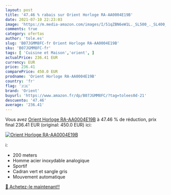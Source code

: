 ```yaml
---
layout: post
title: '47.46 % rabais sur Orient Horloge RA-AA0004E19B'
date: 2021-07-10 22:23:03
image: 'https://m.media-amazon.com/images/I/51qZBN6eW1L._SL500_._SL400_.jpg'
comments: true
category: ofertas
author: 'tole.es'
slug: 'B07JGMM8FC-fr Orient Horloge RA-AA0004E19B'
sku: 'B07JGMM8FC-fr'
tags: [ 'Cuisine et Maison','orient', ]
actualPrice: 236.41 EUR
currency: EUR
price: 236.41
comparePrice: 450.0 EUR
prodname: 'Orient Horloge RA-AA0004E19B'
country: 'fr'
flag: '🇫🇷'
brand: 'Orient'
buyurl: 'https://www.amazon.fr/dp/B07JGMM8FC/?tag=tolees0d-21'
descuento: '47.46'
average: '236.41'
---
```


Vous avez [Orient Horloge RA-AA0004E19B](https://www.amazon.fr/dp/B07JGMM8FC/?tag=tolees0d-21)  à  47.46 % de réduction, prix final  236.41 EUR (original: 450.0 EUR) ici:

[![Orient Horloge RA-AA0004E19B](https://m.media-amazon.com/images/I/51qZBN6eW1L._SL500_._SL400_.jpg)](https://www.amazon.fr/dp/B07JGMM8FC/?tag=tolees0d-21)

ℹ️:

- 200 meters
- Homme acier inoxydable analogique
- Sportif
- Cadran vert et sangle gris
- Mouvement automatique

[🛒 Achetez-le maintenant!!](https://www.amazon.fr/dp/B07JGMM8FC/?tag=tolees0d-21)
